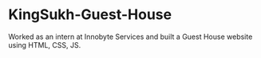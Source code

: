# KingSukh-Guest-House
Worked as an intern at Innobyte Services and built a Guest House website using HTML, CSS, JS.
